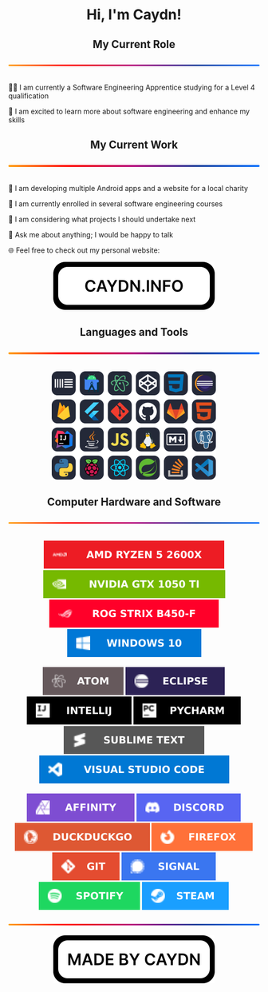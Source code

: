 <h1 align="center">Hi, I'm Caydn!</h1>
<div align="center">
  <h2>My Current Role</h2>
  <img src="./img/gradient.svg" alt="A gradient seperator used to distinguish sections of the page" draggable="false"
    style="max-width: 100%;">
</div>
<br>
<p>
  👨‍🎓 I am currently a Software Engineering Apprentice studying for a Level 4 qualification

  🚀 I am excited to learn more about software engineering and enhance my skills
</p>
<div align="center">
  <h2>My Current Work</h2>
  <img src="./img/gradient.svg" alt="A gradient seperator used to distinguish sections of the page" draggable="false"
    style="max-width: 100%;">
</div>
<br>
<p>
  🤖 I am developing multiple Android apps and a website for a local charity

  🧠 I am currently enrolled in several software engineering courses

  🤔 I am considering what projects I should undertake next

  💬 Ask me about anything; I would be happy to talk

  🌐 Feel free to check out my personal website:

<div align="center">
  <a href="https://caydn.info" draggable="false">
    <img src="./img/website.svg" alt="A button used to access Caydn's personal website" class="center"
      draggable="false">
  </a>
  <h2>Languages and Tools</h2>
  <img src="./img/gradient.svg" alt="A gradient seperator used to distinguish sections of the page" draggable="false"
    style="max-width: 100%;">
</div>
<br>
<p align="center">
  <img src="./img/languagesandtools.svg"
    alt="A grid of 24 icons showing languages and tools I have used, including Ableton Live, Android Studio, Atom, CodePen, CSS, Eclipse, Firebase, Flutter, Git, GitHub, GitLab, HTML, IntelliJ, Java, JavaScript, Linux, Markdown, PostgreSQL, Python, Raspberry Pi, React, Spring, Stack Overflow and Visual Studio Code"
    draggable="false" width="330" height="217">
</p>
<div align="center">
  <h2>Computer Hardware and Software</h2>
  <img src="./img/gradient.svg" alt="A gradient seperator used to distinguish sections of the page" draggable="false"
    style="max-width: 100%;">
  <p>
    <br>
    <img src="./img/row1/amdryzen52600x.svg" alt="AMD Ryzen 5 2600X" draggable="false" title="AMD Ryzen 5 2600X">
    <img src="./img/row1/nvidiagtx1050ti.svg" alt="NVIDIA GTX 1050 Ti" draggable="false" title="NVIDIA GTX 1050 Ti">
    <img src="./img/row1/rogstrixb450-f.svg" alt="ROG Strix B450-F" draggable="false" title="ROG Strix B450-F">
    <img src="./img/row1/windows10.svg" alt="Windows 10" draggable="false" title="Windows 10">
    <br>
    <br>
    <img src="./img/row2/atom.svg" alt="Atom" draggable="false" title="Atom">
    <img src="./img/row2/eclipse.svg" alt="Eclipse" draggable="false" title="Eclipse">
    <img src="./img/row2/intellij.svg" alt="IntelliJ" draggable="false" title="IntelliJ">
    <img src="./img/row2/pycharm.svg" alt="PyCharm" draggable="false" title="PyCharm">
    <img src="./img/row2/sublimetext.svg" alt="Sublime Text" draggable="false" title="Sublime Text">
    <img src="./img/row2/visualstudiocode.svg" alt="Visual Studio Code" draggable="false" title="Visual Studio Code">
    <br>
    <br>
    <img src="./img/row3/affinity.svg" alt="Affinity" draggable="false" title="Affinity">
    <img src="./img/row3/discord.svg" alt="Discord" draggable="false" title="Discord">
    <img src="./img/row3/duckduckgo.svg" alt="DuckDuckGo" draggable="false" title="DuckDuckGo">
    <img src="./img/row3/firefox.svg" alt="Firefox" draggable="false" title="Firefox">
    <img src="./img/row3/git.svg" alt="Git" draggable="false" title="Git">
    <img src="./img/row3/signal.svg" alt="Signal" draggable="false" title="Signal">
    <img src="./img/row3/spotify.svg" alt="Spotify" draggable="false" title="Spotify">
    <img src="./img/row3/steam.svg" alt="Steam" draggable="false" title="Steam">
  </p>
  <img src="./img/gradient.svg" alt="A gradient seperator used to distinguish sections of the page" draggable="false"
    style="max-width: 100%;">
</div>
<br>
<div align="center">
  <img src="./img/credit.svg" alt="A badge showing that this was 'MADE BY CAYDN'" draggable="false">
</div>